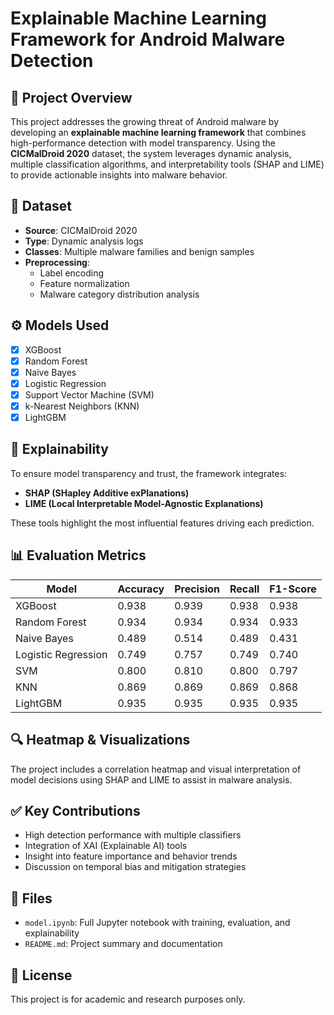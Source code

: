
# Explainable Machine Learning Framework for Android Malware Detection

## 📌 Project Overview
This project addresses the growing threat of Android malware by developing an **explainable machine learning framework** that combines high-performance detection with model transparency. Using the **CICMalDroid 2020** dataset, the system leverages dynamic analysis, multiple classification algorithms, and interpretability tools (SHAP and LIME) to provide actionable insights into malware behavior.

## 📂 Dataset
- **Source**: CICMalDroid 2020
- **Type**: Dynamic analysis logs
- **Classes**: Multiple malware families and benign samples
- **Preprocessing**:
  - Label encoding
  - Feature normalization
  - Malware category distribution analysis

## ⚙️ Models Used
- [x] XGBoost
- [x] Random Forest
- [x] Naive Bayes
- [x] Logistic Regression
- [x] Support Vector Machine (SVM)
- [x] k-Nearest Neighbors (KNN)
- [x] LightGBM

## 🧠 Explainability
To ensure model transparency and trust, the framework integrates:
- **SHAP (SHapley Additive exPlanations)**
- **LIME (Local Interpretable Model-Agnostic Explanations)**

These tools highlight the most influential features driving each prediction.

## 📊 Evaluation Metrics

| Model              | Accuracy | Precision | Recall | F1-Score |
|-------------------|----------|-----------|--------|----------|
| XGBoost           | 0.938    | 0.939     | 0.938  | 0.938    |
| Random Forest     | 0.934    | 0.934     | 0.934  | 0.933    |
| Naive Bayes       | 0.489    | 0.514     | 0.489  | 0.431    |
| Logistic Regression | 0.749  | 0.757     | 0.749  | 0.740    |
| SVM               | 0.800    | 0.810     | 0.800  | 0.797    |
| KNN               | 0.869    | 0.869     | 0.869  | 0.868    |
| LightGBM          | 0.935    | 0.935     | 0.935  | 0.935    |

## 🔍 Heatmap & Visualizations
The project includes a correlation heatmap and visual interpretation of model decisions using SHAP and LIME to assist in malware analysis.

## ✅ Key Contributions
- High detection performance with multiple classifiers
- Integration of XAI (Explainable AI) tools
- Insight into feature importance and behavior trends
- Discussion on temporal bias and mitigation strategies

## 📁 Files
- `model.ipynb`: Full Jupyter notebook with training, evaluation, and explainability
- `README.md`: Project summary and documentation

## 📜 License
This project is for academic and research purposes only.
